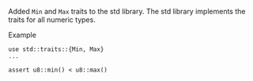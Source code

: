 Added `Min` and `Max` traits to the std library.
The std library implements the traits for all numeric types.

Example

```
use std::traits::{Min, Max}
...

assert u8::min() < u8::max()
```
